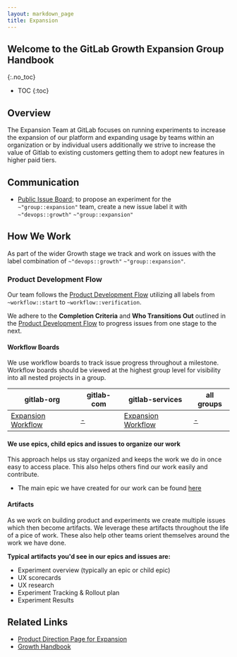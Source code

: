 ```yaml
---
layout: markdown_page
title: Expansion
---
```


## Welcome to the GitLab Growth Expansion Group Handbook

{:.no_toc}

- TOC
{:toc}

## Overview

The Expansion Team at GitLab focuses on running experiments to increase the expansion of our platform and expanding usage by teams within an organization or by individual users additionally we strive to increase the value of Gitlab to existing customers getting them to adopt new features in higher paid tiers.

## Communication

- [Public Issue Board](https://gitlab.com/gitlab-org/growth/product/-/issues/new?issue%5Bassignee_id%5D=&issue%5Bmilestone_id%5D=); to propose an experiment for the `~"group::expansion"` team, create a new issue label it with `~"devops::growth"` `~"group::expansion"`

## How We Work

As part of the wider Growth stage we track and work on issues with the label combination of `~"devops::growth"` `~"group::expansion"`.

### Product Development Flow

Our team follows the [Product Development Flow](https://about.gitlab.com/handbook/product-development-flow/#workflow-summary) utilizing all labels from `~workflow::start` to `~workflow::verification`.

We adhere to the **Completion Criteria** and **Who Transitions Out** outlined in the [Product Development Flow](https://about.gitlab.com/handbook/product-development-flow/#workflow-summary) to progress issues from one stage to the next.

#### Workflow Boards

We use workflow boards to track issue progress throughout a milestone. Workflow boards should be viewed at the highest group level for visibility into all nested projects in a group.

| gitlab-org | gitlab-com | gitlab-services | all groups |
| ---------- | ---------- | --------------- | ---------- |
| [Expansion Workflow](https://gitlab.com/groups/gitlab-org/-/boards/1158847?scope=all&utf8=%E2%9C%93&state=opened&label_name%5B%5D=devops%3A%3Agrowth&label_name%5B%5D=group%3A%3Aexpansion) | [-](https://gitlab.com/groups/gitlab-com/-/boards/1546862?scope=all&utf8=%E2%9C%93&state=opened&label_name%5B%5D=devops%3A%3Agrowth&label_name%5B%5D=group%3A%3Aexpansion) | [Expansion Workflow](https://gitlab.com/groups/gitlab-services/-/boards/1546865?scope=all&utf8=%E2%9C%93&state=opened&label_name%5B%5D=devops%3A%3Agrowth&label_name%5B%5D=group%3A%3Aexpansion) | [-](https://gitlab.com/dashboard/issues?scope=all&utf8=%E2%9C%93&state=opened&label_name%5B%5D=devops%3A%3Agrowth&label_name%5B%5D=group%3A%3Aexpansion) |

#### We use epics, child epics and issues to organize our work

This approach helps us stay organized and keeps the work we do in once easy to access place. This also helps others find our work easily and contribute.

- The main epic we have created for our work can be found [here](https://gitlab.com/groups/gitlab-org/-/epics/2358)

#### Artifacts

As we work on building product and experiments we create multiple issues which then become artifacts. We leverage these artifacts throughout the life of a pice of work. These also help other teams orient themselves around the work we have done.

**Typical artifacts you'd see in our epics and issues are:**

- Experiment overview (typically an epic or child epic)
- UX scorecards
- UX research
- Experiment Tracking & Rollout plan
- Experiment Results

## Related Links

- [Product Direction Page for Expansion](https://about.gitlab.com/direction/expansion/)
- [Growth Handbook](https://about.gitlab.com/handbook/product/growth/)